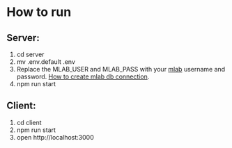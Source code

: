 # How to run

## Server:
1) cd server
2) mv .env.default .env
3) Replace the MLAB_USER and MLAB_PASS with your [mlab](https://mlab.com/home) username and password. [How to create mlab db connection](https://youtu.be/3NdgP6AVYYs?list=PL4cUxeGkcC9iK6Qhn-QLcXCXPQUov1U7f).
4) npm run start


## Client:
1) cd client
2) npm run start
3) open http://localhost:3000